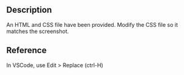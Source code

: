 ## Description
An HTML and CSS file have been provided. Modify the CSS file so it matches the screenshot.

## Reference

In VSCode, use Edit > Replace (ctrl-H)


